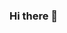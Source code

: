 ### Hi there 👋

<!--
**KennyNaranjo/KennyNaranjo** is a ✨ _special_ ✨ repository because its `README.md` (this file) appears on your GitHub profile.

[![GitHub Streak](http://github-readme-streak-stats.herokuapp.com?user=KennyNaranjo)](https://git.io/streak-stats)
